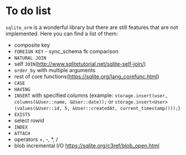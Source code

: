 # To do list

`sqlite_orm` is a wonderful library but there are still features that are not implemented. Here you can find a list of them:

* composite key
* `FOREIGN KEY` - sync_schema fk comparison
* `NATURAL JOIN`
* self `JOIN`(http://www.sqlitetutorial.net/sqlite-self-join/)
* `order_by` with multiple arguments
* rest of core functions(https://sqlite.org/lang_corefunc.html)
* `CASE`
* `HAVING`
* `INSERT` with specified columns (example: `storage.insert(user, columns(&User::name, &User::date));` or `storage.insert<User>(values(&User::id, 5, &User::createdAt, current_timestamp()));`)
* `EXISTS`
* select rowid
* `INDEX`
* `ATTACH`
* operators +, -, *, /
* blob incremental I/O https://sqlite.org/c3ref/blob_open.html
